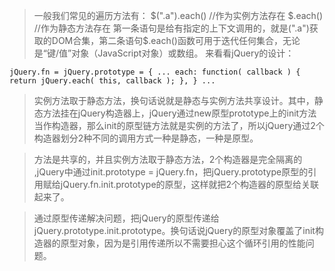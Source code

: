 >    一般我们常见的遍历方法有：
$(".a").each() //作为实例方法存在
$.each() //作为静态方法存在
第一条语句是给有指定的上下文调用的，就是(".a")获取的DOM合集，第二条语句$.each()函数可用于迭代任何集合，无论是“键/值”对象（JavaScript对象）或数组。
来看看jQuery的设计：

`
jQuery.fn = jQuery.prototype = {
    ...
	each: function( callback ) {
		return jQuery.each( this, callback );
	},
}
    ...
`
>   实例方法取于静态方法，换句话说就是静态与实例方法共享设计。其中，静态方法挂在jQuery构造器上，jQuery通过new原型prototype上的init方法当作构造器，那么init的原型链方法就是实例的方法了，所以jQuery通过2个构造器划分2种不同的调用方式一种是静态，一种是原型。

>   方法是共享的，并且实例方法取于静态方法，2个构造器是完全隔离的 ,jQuery中通过init.prototype = jQuery.fn，把jQuery.prototype原型的引用赋给jQuery.fn.init.prototype的原型，这样就把2个构造器的原型给关联起来了。

>   通过原型传递解决问题，把jQuery的原型传递给jQuery.prototype.init.prototype。换句话说jQuery的原型对象覆盖了init构造器的原型对象，因为是引用传递所以不需要担心这个循环引用的性能问题。